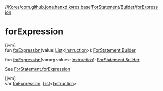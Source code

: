 //[Kores](../../../../index.md)/[com.github.jonathanxd.kores.base](../../index.md)/[ForStatement](../index.md)/[Builder](index.md)/[forExpression](for-expression.md)

# forExpression

[jvm]\
fun [forExpression](for-expression.md)(value: [List](https://kotlinlang.org/api/latest/jvm/stdlib/kotlin.collections/-list/index.html)<[Instruction](../../../com.github.jonathanxd.kores/-instruction/index.md)>): [ForStatement.Builder](index.md)

fun [forExpression](for-expression.md)(vararg values: [Instruction](../../../com.github.jonathanxd.kores/-instruction/index.md)): [ForStatement.Builder](index.md)

See [ForStatement.forExpression](../for-expression.md)

[jvm]\
var [forExpression](for-expression.md): [List](https://kotlinlang.org/api/latest/jvm/stdlib/kotlin.collections/-list/index.html)<[Instruction](../../../com.github.jonathanxd.kores/-instruction/index.md)>
